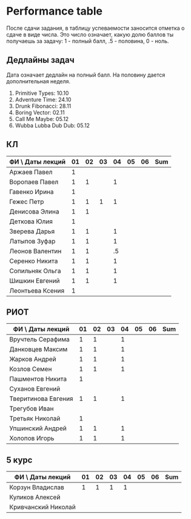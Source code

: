 # Performance table

После сдачи задания, в таблицу успеваемости заносится отметка о сдаче в виде числа. Это число означает, какую долю баллов ты получаешь за задачу: 1 - полный балл, .5 - половина, 0 - ноль.

## Дедлайны задач

Дата означает дедлайн на полный балл. На половину дается дополнительная неделя.

1. Primitive Types: 10.10
1. Adventure Time: 24.10
1. Drunk Fibonacci: 28.11
1. Boring Vector: 02.11
1. Call Me Maybe: 05.12
1. Wubba Lubba Dub Dub: 05.12

## КЛ

| ФИ \ Даты лекций| 01 | 02 | 03 | 04 | 05 | 06 | Sum |
|-----------------|----|----|----|----|----|----|-----|
| Аржаев Павел    |  1 |    |    |    |    |    |     |
| Воропаев Павел  |  1 |  1 |    |  1 |    |    |     |
| Гавенко Ирина   |  1 |    |    |    |    |    |     |
| Гежес Петр      |  1 |  1 |  1 |  1 |    |    |     |
| Денисова Элина  |  1 |  1 |    |    |    |    |     |
| Деткова Юлия    |  1 |    |    |    |    |    |     |
| Зверева Дарья   |  1 |  1 |    |  1 |    |    |     |
| Латыпов Зуфар   |  1 |  1 |    |  1 |    |    |     |
| Леонов Валентин |  1 |  1 |    | .5 |    |    |     |
| Серенко Никита  |  1 |  1 |    |  1 |    |    |     |
| Сопильняк Ольга |  1 |  1 |    |  1 |    |    |     |
| Шишкин Евгений  |  1 |  1 |    |  1 |    |    |     |
| Леонтьева Ксения|  1 |    |    |    |    |    |     |

## РИОТ

| ФИ \ Даты лекций    | 01 | 02 | 03 | 04 | 05 | 06 | Sum |
|---------------------|----|----|----|----|----|----|-----|
| Вручтель Серафима   |  1 |  1 |    |  1 |    |    |     |
| Данковцев Максим    |  1 |  1 |    |  1 |    |    |     |
| Жарков Андрей       |  1 |  1 |    |  1 |    |    |     |
| Козлов Семен        |  1 |  1 |    |  1 |    |    |     |
| Пашментов Никита    |  1 |    |    |    |    |    |     |
| Суханов Евгений     |    |    |    |    |    |    |     |
| Тверитинова Евгения |  1 |  1 |    |  1 |    |    |     |
| Трегубов Иван       |    |    |    |    |    |    |     |
| Третьяк Николай     |  1 |    |    |    |    |    |     |
| Упшинский Андрей    |  1 |  1 |    |  1 |    |    |     |
| Холопов Игорь       |  1 |  1 |    |  1 |    |    |     |

## 5 курс

| ФИ \ Даты лекций    | 01 | 02 | 03 | 04 | 05 | 06 | Sum |
|---------------------|----|----|----|----|----|----|-----|
| Корзун Владислав    |  1 |  1 |  1 |  1 |    |    |     |
| Куликов Алексей     |    |    |    |    |    |    |     |
| Кривчанский Николай |    |    |    |    |    |    |     |
